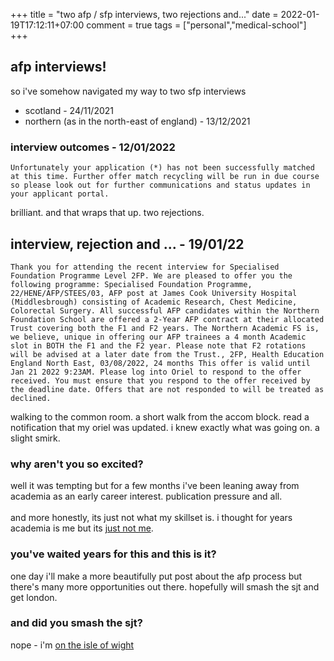 +++
title = "two afp / sfp interviews, two rejections and..."
date = 2022-01-19T17:12:11+07:00
comment = true
tags = ["personal","medical-school"]
+++

## afp interviews!
so i've somehow navigated my way to two sfp interviews
- scotland - 24/11/2021
- northern (as in the north-east of england) - 13/12/2021

### interview outcomes - 12/01/2022
`Unfortunately your application (*) has not been successfully matched at this time. Further offer match recycling will be run in due course so please look out for further communications and status updates in your applicant portal.`

brilliant. and that wraps that up. two rejections.

## interview, rejection and ... - 19/01/22
`Thank you for attending the recent interview for Specialised Foundation Programme Level 2FP. We are pleased to offer you the following programme: Specialised Foundation Programme, 22/HENE/AFP/STEES/03, AFP post at James Cook University Hospital (Middlesbrough) consisting of Academic Research, Chest Medicine, Colorectal Surgery. All successful AFP candidates within the Northern Foundation School are offered a 2-Year AFP contract at their allocated Trust covering both the F1 and F2 years. The Northern Academic FS is, we believe, unique in offering our AFP trainees a 4 month Academic slot in BOTH the F1 and the F2 year. Please note that F2 rotations will be advised at a later date from the Trust., 2FP, Health Education England North East, 03/08/2022, 24 months This offer is valid until Jan 21 2022 9:23AM. Please log into Oriel to respond to the offer received. You must ensure that you respond to the offer received by the deadline date. Offers that are not responded to will be treated as declined.`

walking to the common room. a short walk from the accom block. read a notification that my oriel was updated. i knew exactly what was going on. a slight smirk.

### why aren't you so excited?
well it was tempting but for a few months i've been leaning away from academia as an early career interest. publication pressure and all.
\
\
and more honestly, its just not what my skillset is. i thought for years academia is me but its [just not me](/posts/end-of-medical-school).

### you've waited years for this and this is it?
one day i'll make a more beautifully put post about the afp process but there's many more opportunities out there. hopefully will smash the sjt and get london.

### and did you smash the sjt?
nope - i'm [on the isle of wight](/posts/isle-of-wight)